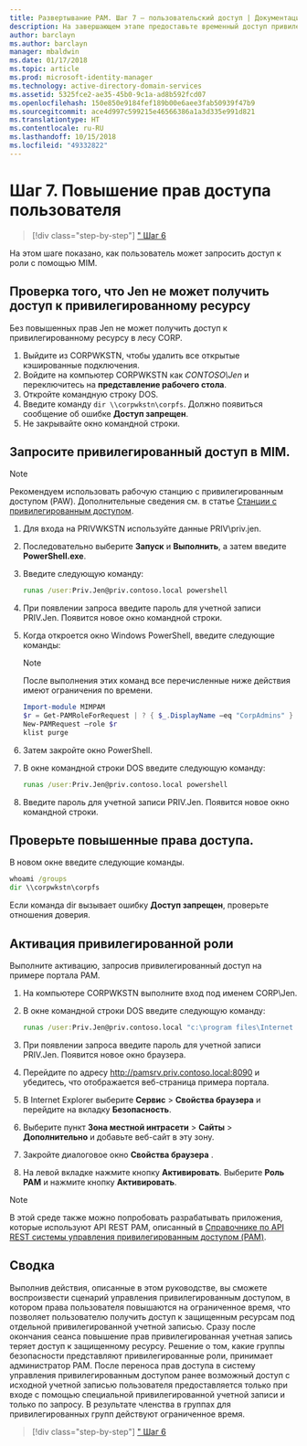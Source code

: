 ```yaml
---
title: Развертывание PAM. Шаг 7 — пользовательский доступ | Документация Майкрософт
description: На завершающем этапе предоставьте временный доступ привилегированному пользователю, чтобы продемонстрировать успешное развертывание Privileged Access Management.
author: barclayn
ms.author: barclayn
manager: mbaldwin
ms.date: 01/17/2018
ms.topic: article
ms.prod: microsoft-identity-manager
ms.technology: active-directory-domain-services
ms.assetid: 5325fce2-ae35-45b0-9c1a-ad8b592fcd07
ms.openlocfilehash: 150e850e9184fef189b00e6aee3fab50939f47b9
ms.sourcegitcommit: ace4d997c599215e46566386a1a3d335e991d821
ms.translationtype: HT
ms.contentlocale: ru-RU
ms.lasthandoff: 10/15/2018
ms.locfileid: "49332822"
---
```

# <a name="step-7--elevate-a-users-access"></a>Шаг 7. Повышение прав доступа пользователя

> [!div class="step-by-step"]
> [" Шаг 6 ](step-6-transition-group-to-pam.md)


На этом шаге показано, как пользователь может запросить доступ к роли с помощью MIM.

## <a name="verify-that-jen-cannot-access-the-privileged-resource"></a>Проверка того, что Jen не может получить доступ к привилегированному ресурсу

Без повышенных прав Jen не может получить доступ к привилегированному ресурсу в лесу CORP.

1. Выйдите из CORPWKSTN, чтобы удалить все открытые кэшированные подключения.
2. Войдите на компьютер CORPWKSTN как *CONTOSO\Jen* и переключитесь на **представление рабочего стола**.
3. Откройте командную строку DOS.
4. Введите команду `dir \\corpwkstn\corpfs`. Должно появиться сообщение об ошибке **Доступ запрещен**.
5. Не закрывайте окно командной строки.

## <a name="request-privileged-access-from-mim"></a>Запросите привилегированный доступ в MIM.

> [!NOTE]
> Рекомендуем использовать рабочую станцию с привилегированным доступом (PAW).  Дополнительные сведения см. в статье [Станции с привилегированным доступом](https://docs.microsoft.com/windows-server/identity/securing-privileged-access/privileged-access-workstations).

1. Для входа на PRIVWKSTN используйте данные PRIV\priv.jen.
2. Последовательно выберите **Запуск** и **Выполнить**, а затем введите **PowerShell.exe**.
3. Введите следующую команду:

    ```cmd
    runas /user:Priv.Jen@priv.contoso.local powershell
    ```

2. При появлении запроса введите пароль для учетной записи PRIV.Jen. Появится новое окно командной строки.
3. Когда откроется окно Windows PowerShell, введите следующие команды:

    > [!NOTE]
    > После выполнения этих команд все перечисленные ниже действия имеют ограничения по времени.

    ```PowerShell
    Import-module MIMPAM
    $r = Get-PAMRoleForRequest | ? { $_.DisplayName –eq "CorpAdmins" }
    New-PAMRequest –role $r
    klist purge
    ```

4. Затем закройте окно PowerShell.
5. В окне командной строки DOS введите следующую команду:

    ```cmd
    runas /user:Priv.Jen@priv.contoso.local powershell
    ```

6. Введите пароль для учетной записи PRIV.Jen. Появится новое окно командной строки.

## <a name="validate-the-elevated-access"></a>Проверьте повышенные права доступа.
В новом окне введите следующие команды.

```cmd
whoami /groups
dir \\corpwkstn\corpfs
```

Если команда dir вызывает ошибку **Доступ запрещен**, проверьте отношения доверия.

## <a name="activate-the-privileged-role"></a>Активация привилегированной роли

Выполните активацию, запросив привилегированный доступ на примере портала PAM.

1. На компьютере CORPWKSTN выполните вход под именем CORP\Jen.
2. В окне командной строки DOS введите следующую команду:

    ```cmd
    runas /user:Priv.Jen@priv.contoso.local "c:\program files\Internet Explorer\iexplore.exe"
    ```

3. При появлении запроса введите пароль для учетной записи PRIV.Jen. Появится новое окно браузера.
4. Перейдите по адресу http://pamsrv.priv.contoso.local:8090 и убедитесь, что отображается веб-страница примера портала.
5. В Internet Explorer выберите **Сервис** > **Свойства браузера** и перейдите на вкладку **Безопасность**.
6. Выберите пункт **Зона местной интрасети** > **Сайты** > **Дополнительно** и добавьте веб-сайт в эту зону.
7. Закройте диалоговое окно **Свойства браузера** .
8. На левой вкладке нажмите кнопку **Активировать**. Выберите **Роль PAM** и нажмите кнопку **Активировать**.

> [!Note]
> В этой среде также можно попробовать разрабатывать приложения, которые используют API REST PAM, описанный в [Справочнике по API REST системы управления привилегированным доступом (PAM)](/microsoft-identity-manager/reference/privileged-access-management-rest-api-reference).

## <a name="summary"></a>Сводка

Выполнив действия, описанные в этом руководстве, вы сможете воспроизвести сценарий управления привилегированным доступом, в котором права пользователя повышаются на ограниченное время, что позволяет пользователю получить доступ к защищенным ресурсам под отдельной привилегированной учетной записью. Сразу после окончания сеанса повышение прав привилегированная учетная запись теряет доступ к защищенному ресурсу. Решение о том, какие группы безопасности представляют привилегированные роли, принимает администратор PAM. После переноса прав доступа в систему управления привилегированным доступом ранее возможный доступ с исходной учетной записью пользователя предоставляется только при входе с помощью специальной привилегированной учетной записи и только по запросу. В результате членства в группах для привилегированных групп действуют ограниченное время.

> [!div class="step-by-step"]
> [" Шаг 6 ](step-6-transition-group-to-pam.md)
